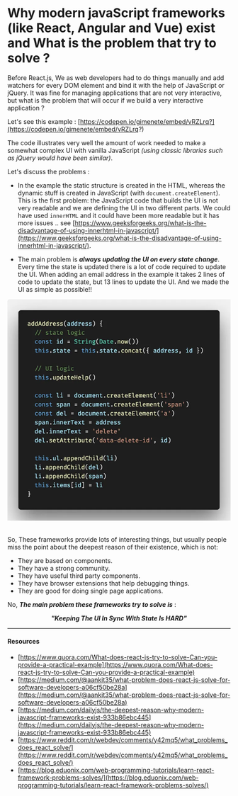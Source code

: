# Why modern javaScript frameworks (like React, Angular and Vue) exist and What is the problem that try to solve ?

Before React.js, We as web developers had to do things manually and add watchers for every DOM element and bind it with the help of JavaScript or jQuery.
It was fine for managing applications that are not very interactive, but what is the problem that will occur if we build a very interactive application ?

Let's see this example : [https://codepen.io/gimenete/embed/vRZLrq?](https://codepen.io/gimenete/embed/vRZLrq?)

The code illustrates very well the amount of work needed to make a somewhat complex UI with vanilla JavaScript _*(using classic libraries such as jQuery would have been similar)*_.

Let's discuss the problems :

- In the example the static structure is created in the HTML, whereas the dynamic stuff is created in JavaScript (with `document.createElement`). This is the first problem: the JavaScript code that builds the UI is not very readable and we are defining the UI in two different parts. We could have used `innerHTML` and it could have been more readable but it has more issues .. see [https://www.geeksforgeeks.org/what-is-the-disadvantage-of-using-innerhtml-in-javascript/](https://www.geeksforgeeks.org/what-is-the-disadvantage-of-using-innerhtml-in-javascript/).

- The main problem is **_always updating the UI on every state change_**. Every time the state is updated there is a lot of code required to update the UI. When adding an email address in the example it takes 2 lines of code to update the state, but 13 lines to update the UI. And we made the UI as simple as possible!!

<div align="center"><img src="assets/state-change.webp"/></div>
<br/>

So, These frameworks provide lots of interesting things, but usually people miss the point about the deepest reason of their existence, which is not:

- They are based on components.
- They have a strong community.
- They have useful third party components.
- They have browser extensions that help debugging things.
- They are good for doing single page applications.

No, **_The main problem these frameworks try to solve is_** :

<div align="center"><i><b>"Keeping The UI In Sync With State Is HARD"</b></i></div>

<hr />

#### Resources

- [https://www.quora.com/What-does-react-js-try-to-solve-Can-you-provide-a-practical-example](https://www.quora.com/What-does-react-js-try-to-solve-Can-you-provide-a-practical-example)
- [https://medium.com/@aankit35/what-problem-does-react-js-solve-for-software-developers-a06cf50be28a](https://medium.com/@aankit35/what-problem-does-react-js-solve-for-software-developers-a06cf50be28a)
- [https://medium.com/dailyjs/the-deepest-reason-why-modern-javascript-frameworks-exist-933b86ebc445](https://medium.com/dailyjs/the-deepest-reason-why-modern-javascript-frameworks-exist-933b86ebc445)
- [https://www.reddit.com/r/webdev/comments/y42mq5/what_problems_does_react_solve/](https://www.reddit.com/r/webdev/comments/y42mq5/what_problems_does_react_solve/)
- [https://blog.eduonix.com/web-programming-tutorials/learn-react-framework-problems-solves/](https://blog.eduonix.com/web-programming-tutorials/learn-react-framework-problems-solves/)
